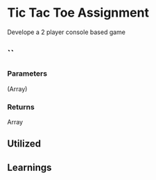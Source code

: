 # Tic Tac Toe Assignment
Develope a 2 player console based game

## ``


### Parameters
(Array)

### Returns
Array 

## Utilized


## Learnings
